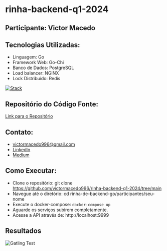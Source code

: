 # rinha-backend-q1-2024

## Participante: Victor Macedo

## Tecnologias Utilizadas:
- Linguagem: Go
- Framework Web: Go-Chi
- Banco de Dados: PostgreSQL
- Load balancer: NGINX
- Lock Distribuído: Redis

[![Stack](https://skillicons.dev/icons?i=go,postgres,redis,docker,nginx)](https://skillicons.dev)

## Repositório do Código Fonte: 

[Link para o Repositório](https://github.com/victormacedo996/rinha-backend-q1-2024/tree/main)

## Contato:
- [victormacedo996@gmail.com](mailto:victormacedo996@gmail.com)
- [LinkedIn](https://www.linkedin.com/in/victormacedo996/)
- [Medium](https://medium.com/@victormacedo996)

## Como Executar:
- Clone o repositório: git clone https://github.com/victormacedo996/rinha-backend-q1-2024/tree/main
- Navegue até o diretório: cd rinha-de-backend-go/participantes/seu-nome
- Execute o docker-compose: `docker-compose up`
- Aguarde os serviços subirem completamente.
- Acesse a API através de: http://localhost:9999

## Resultados

![Gatling Test](./img/gatling_test.png)